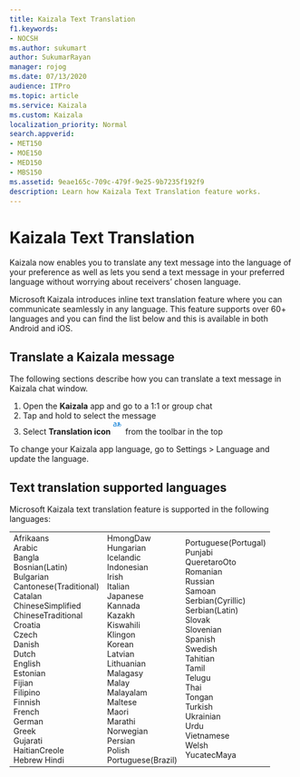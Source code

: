 ```yaml
---
title: Kaizala Text Translation
f1.keywords:
- NOCSH
ms.author: sukumart
author: SukumarRayan
manager: rojog
ms.date: 07/13/2020
audience: ITPro
ms.topic: article
ms.service: Kaizala
ms.custom: Kaizala
localization_priority: Normal
search.appverid:
- MET150
- MOE150
- MED150
- MBS150
ms.assetid: 9eae165c-709c-479f-9e25-9b7235f192f9
description: Learn how Kaizala Text Translation feature works.
---
```


# Kaizala Text Translation

Kaizala now enables you to translate any text message into the language of your preference as well as lets you send a text message in your preferred language without worrying about receivers’ chosen language.

Microsoft Kaizala introduces inline text translation feature where you can communicate seamlessly in any language. This feature supports over 60+ languages and you can find the list below and this is available in both Android and iOS.

## Translate a Kaizala message

The following sections describe how you can translate a text message in Kaizala chat window.

1. Open the **Kaizala** app and go to a 1:1 or group chat
2. Tap and hold to select the message
3. Select **Translation icon** ![Screenshot of Translation icon](media/translation-icon.png) from the toolbar in the top

To change your Kaizala app language, go to Settings > Language and update the language.

## Text translation supported languages
Microsoft Kaizala text translation feature is supported in the following languages:

|         |        |          |
|:--------|:--------|:--------|
| Afrikaans<br>Arabic<br>Bangla<br>Bosnian(Latin)<br>Bulgarian<br>Cantonese(Traditional)<br>Catalan<br>ChineseSimplified<br>ChineseTraditional<br>Croatia<br>Czech<br>Danish<br>Dutch<br>English<br>Estonian<br>Fijian<br>Filipino<br>Finnish<br>French<br>German<br>Greek<br>Gujarati<br> HaitianCreole<br>Hebrew Hindi<br> |HmongDaw<br>Hungarian<br>Icelandic<br>Indonesian<br>Irish<br>Italian<br>Japanese<br>Kannada<br>Kazakh<br>Kiswahili<br>Klingon<br>Korean<br>Latvian<br>Lithuanian<br>Malagasy<br>Malay<br>Malayalam<br>Maltese<br>Maori<br>Marathi<br>Norwegian<br>Persian<br>Polish<br>Portuguese(Brazil)<br> | Portuguese(Portugal)<br>Punjabi<br>QueretaroOto<br>Romanian<br>Russian<br>Samoan<br>Serbian(Cyrillic)<br>Serbian(Latin)<br>Slovak<br>Slovenian<br>Spanish<br>Swedish<br>Tahitian<br>Tamil<br>Telugu<br>Thai<br>Tongan<br>Turkish<br>Ukrainian<br>Urdu<br>Vietnamese<br>Welsh<br>YucatecMaya |
